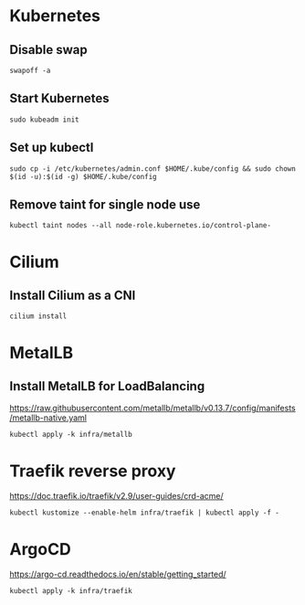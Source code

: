 # Kubernetes

## Disable swap

```shell
swapoff -a
```

## Start Kubernetes

```shell
sudo kubeadm init
```

## Set up kubectl

```shell
sudo cp -i /etc/kubernetes/admin.conf $HOME/.kube/config && sudo chown $(id -u):$(id -g) $HOME/.kube/config
```

## Remove taint for single node use

```shell
kubectl taint nodes --all node-role.kubernetes.io/control-plane-
```

# Cilium

## Install Cilium as a CNI

```shell
cilium install
```

# MetalLB

## Install MetalLB for LoadBalancing

https://raw.githubusercontent.com/metallb/metallb/v0.13.7/config/manifests/metallb-native.yaml

```shell
kubectl apply -k infra/metallb
```

# Traefik reverse proxy

https://doc.traefik.io/traefik/v2.9/user-guides/crd-acme/

```shell
kubectl kustomize --enable-helm infra/traefik | kubectl apply -f -
```

# ArgoCD

https://argo-cd.readthedocs.io/en/stable/getting_started/

```shell
kubectl apply -k infra/traefik
```